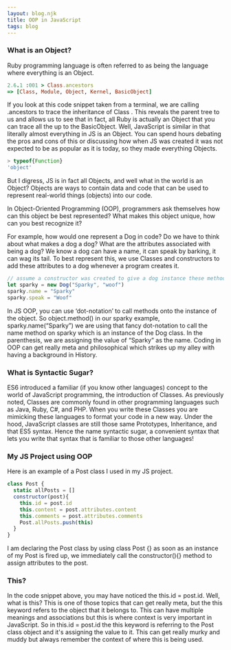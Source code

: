 ```yaml
---
layout: blog.njk
title: OOP in JavaScript
tags: blog
---
```



### What is an Object?

Ruby programming language is often referred to as being the language where everything is an Object.

```ruby
2.6.1 :001 > Class.ancestors
=> [Class, Module, Object, Kernel, BasicObject]
```

If you look at this code snippet taken from a terminal, we are calling .ancestors to trace the inheritance of Class . This reveals the parent tree to us and allows us to see that in fact, all Ruby is actually an Object that you can trace all the up to the BasicObject. Well, JavaScript is similar in that literally almost everything in JS is an Object. You can spend hours debating the pros and cons of this or discussing how when JS was created it was not expected to be as popular as it is today, so they made everything Objects.

```javascript
> typeof{Function}
'object'
```
But I digress, JS is in fact all Objects, and well what in the world is an Object? Objects are ways to contain data and code that can be used to represent real-world things (objects) into our code. 

In Object-Oriented Programming (OOP), programmers ask themselves how can this object be best represented? What makes this object unique, how can you best recognize it?

For example, how would one represent a Dog in code? Do we have to think about what makes a dog a dog? What are the attributes associated with being a dog? We know a dog can have a name, it can speak by barking, it can wag its tail. To best represent this, we use Classes and constructors to add these attributes to a dog whenever a program creates it.

```javascript
// assume a constructor was created to give a dog instance these methods and attributes //
let sparky = new Dog("Sparky", "woof")
sparky.name = "Sparky"
sparky.speak = "Woof"
```

In JS OOP, you can use ‘dot-notation’ to call methods onto the instance of the object. So object.method() in our sparky example, sparky.name(“Sparky”) we are using that fancy dot-notation to call the name method on sparky which is an instance of the Dog class. In the parenthesis, we are assigning the value of “Sparky” as the name.
Coding in OOP can get really meta and philosophical which strikes up my alley with having a background in History.

### What is Syntactic Sugar?

ES6 introduced a familiar (if you know other languages) concept to the world of JavaScript programming, the introduction of Classes. As previously noted, Classes are commonly found in other programming languages such as Java, Ruby, C#, and PHP. When you write these Classes you are mimicking these languages to format your code in a new way. Under the hood, JavaScript classes are still those same Prototypes, Inheritance, and that ES5 syntax. Hence the name syntactic sugar, a convenient syntax that lets you write that syntax that is familiar to those other languages!

### My JS Project using OOP

Here is an example of a Post class I used in my JS project.

```javascript
class Post {
  static allPosts = []
  constructor(post){
    this.id = post.id
    this.content = post.attributes.content
    this.comments = post.attributes.comments
    Post.allPosts.push(this)
  }
}
```

I am declaring the Post class by using class Post {} as soon as an instance of my Post is fired up, we immediately call the constructor(){} method to assign attributes to the post.

### This?

In the code snippet above, you may have noticed the this.id = post.id. Well, what is this? This is one of those topics that can get really meta, but the this keyword refers to the object that it belongs to. This can have multiple meanings and associations but this is where context is very important in JavaScript. So in this.id = post.id the this keyword is referring to the Post class object and it's assigning the value to it. This can get really murky and muddy but always remember the context of where this is being used.